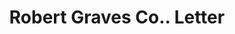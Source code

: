 ---
doi: 10.7916/D8JD67WZ
date_other: '1911'
date_other_textual: '1911'
form: correspondence
genre:
- Letters (correspondence)
name:
- Robert Graves Co.
object_in_context_url: https://biggert.cul.columbia.edu/items/view/ave_biggert_01109
subject_hierarchical_geographic:
- New York, New York, United States
subject_name:
- Robert Graves Co.
title: Robert Graves Co.. Letter
sort_title: Robert Graves Co.. Letter
call_number: ave_biggert_01109
coordinates:
- 40.71277777777778,-74.00583333333333
pid: ave_biggert_01109
identifiers: ave_biggert_01109
canvas_id: ldpd:396374
permalink: "/items/ave_biggert_01109/"
layout: iiif-image-page
---